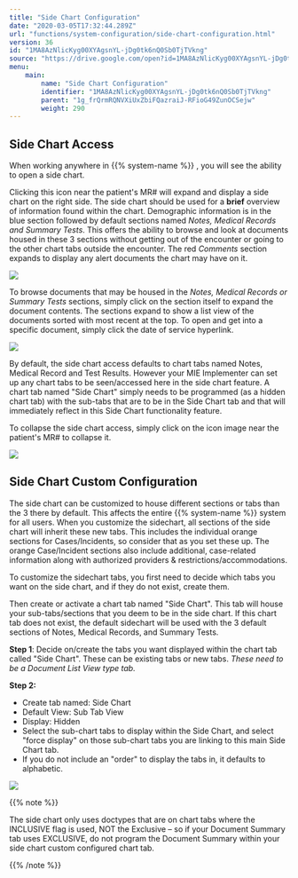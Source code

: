 ```yaml
---
title: "Side Chart Configuration"
date: "2020-03-05T17:32:44.289Z"
url: "functions/system-configuration/side-chart-configuration.html"
version: 36
id: "1MA8AzNlicKyg00XYAgsnYL-jDg0tk6nQ0Sb0TjTVkng"
source: "https://drive.google.com/open?id=1MA8AzNlicKyg00XYAgsnYL-jDg0tk6nQ0Sb0TjTVkng"
menu:
    main:
        name: "Side Chart Configuration"
        identifier: "1MA8AzNlicKyg00XYAgsnYL-jDg0tk6nQ0Sb0TjTVkng"
        parent: "1g_frQrmRQNVXiUxZbiFQazraiJ-RFioG49ZunOCSejw"
        weight: 290
---
```

## Side Chart Access

When working anywhere in {{% system-name %}} , you will see the ability to open a side chart.

Clicking this icon near the patient's MR# will expand and display a side chart on the right side. The side chart should be used for a **brief** overview of information found within the chart. Demographic information is in the blue section followed by default sections named *Notes, Medical Records and Summary Tests*. This offers the ability to browse and look at documents housed in these 3 sections without getting out of the encounter or going to the other chart tabs outside the encounter. The red *Comments* section expands to display any alert documents the chart may have on it.

![](side-chart-configuration.images/image1.png)

To browse documents that may be housed in the *Notes, Medical Records or Summary Tests* sections, simply click on the section itself to expand the document contents. The sections expand to show a list view of the documents sorted with most recent at the top. To open and get into a specific document, simply click the date of service hyperlink.

![](side-chart-configuration.images/image2.png)

By default, the side chart access defaults to chart tabs named Notes, Medical Record and Test Results. However your MIE Implementer can set up any chart tabs to be seen/accessed here in the side chart feature. A chart tab named "Side Chart" simply needs to be programmed (as a hidden chart tab) with the sub-tabs that are to be in the Side Chart tab and that will immediately reflect in this Side Chart functionality feature.



To collapse the side chart access, simply click on the icon image near the patient's MR# to collapse it.

![](side-chart-configuration.images/image3.png)

## Side Chart Custom Configuration

The side chart can be customized to house different sections or tabs than the 3 there by default. This affects the entire {{% system-name %}} system for all users. When you customize the sidechart, all sections of the side chart will inherit these new tabs. This includes the individual orange sections for Cases/Incidents, so consider that as you set these up. The orange Case/Incident sections also include additional, case-related information along with authorized providers & restrictions/accommodations.



To customize the sidechart tabs, you first need to decide which tabs you want on the side chart, and if they do not exist, create them.



Then create or activate a chart tab named "Side Chart". This tab will house your sub-tabs/sections that you deem to be in the side chart. If this chart tab does not exist, the default sidechart will be used with the 3 default sections of Notes, Medical Records, and Summary Tests.



**Step 1**: Decide on/create the tabs you want displayed within the chart tab called "Side Chart". These can be existing tabs or new tabs. *These need to be a Document List View type tab.*

**Step 2:**

* Create tab named: Side Chart
* Default View: Sub Tab View
* Display: Hidden
* Select the sub-chart tabs to display within the Side Chart, and select "force display" on those sub-chart tabs you are linking to this main Side Chart tab.
* If you do not include an "order" to display the tabs in, it defaults to alphabetic.

![](side-chart-configuration.images/image4.png)

{{% note %}}

The side chart only uses doctypes that are on chart tabs where the INCLUSIVE flag is used, NOT the Exclusive – so if your Document Summary tab uses EXCLUSIVE, do not program the Document Summary within your side chart custom configured chart tab.

{{% /note %}}


